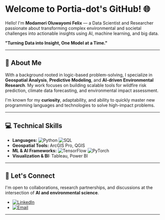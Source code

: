 # Welcome to Portia-dot's GitHub! 🌐

Hello! I'm **Modamori Oluwayomi Felix** — a Data Scientist and Researcher passionate about transforming complex environmental and societal challenges into actionable insights using AI, machine learning, and big data.

**"Turning Data into Insight, One Model at a Time."**

---

## 🚀 About Me

With a background rooted in logic-based problem-solving, I specialize in **Geospatial Analysis**, **Predictive Modeling**, and **AI-driven Environmental Research**. My work focuses on building scalable tools for wildfire risk prediction, climate data forecasting, and environmental impact assessment.

I'm known for my **curiosity**, adaptability, and ability to quickly master new programming languages and technologies to solve high-impact problems.

---

## 💻 Technical Skills

- **Languages:** ![Python](https://img.shields.io/badge/Python-3776AB?style=flat-square&logo=python&logoColor=white) ![SQL](https://img.shields.io/badge/SQL-4479A1?style=flat-square&logo=postgresql&logoColor=white)
- **Geospatial Tools:** ArcGIS Pro, QGIS
- **ML & AI Frameworks:** ![TensorFlow](https://img.shields.io/badge/TensorFlow-FF6F00?style=flat-square&logo=tensorflow&logoColor=white) ![PyTorch](https://img.shields.io/badge/PyTorch-EE4C2C?style=flat-square&logo=pytorch&logoColor=white)
- **Visualization & BI:** Tableau, Power BI

---

## 🤝 Let's Connect

I'm open to collaborations, research partnerships, and discussions at the intersection of **AI and environmental science**.

- [![LinkedIn](https://img.shields.io/badge/LinkedIn-0A66C2?style=flat-square&logo=linkedin&logoColor=white)](https://www.linkedin.com/in/modamori/)
- [![Email](https://img.shields.io/badge/Email-D14836?style=flat-square&logo=gmail&logoColor=white)](mailto:modamorioluwayomi@gmail.com)

---
